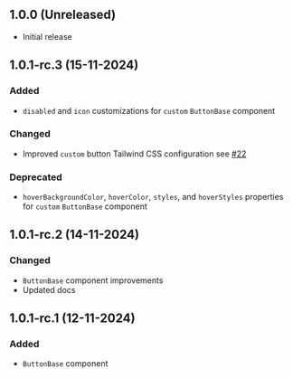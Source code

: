 ## 1.0.0 (Unreleased)

* Initial release

## 1.0.1-rc.3 (15-11-2024)

### Added

* `disabled` and `icon` customizations for `custom` `ButtonBase` component

### Changed

* Improved `custom` button Tailwind CSS configuration see [#22](https://github.com/robuust/vue-components/issues/22)

### Deprecated

* `hoverBackgroundColor`, `hoverColor`, `styles`, and `hoverStyles` properties for `custom` `ButtonBase` component

## 1.0.1-rc.2 (14-11-2024)

### Changed

* `ButtonBase` component improvements
* Updated docs
  
## 1.0.1-rc.1 (12-11-2024)

### Added

* `ButtonBase` component
